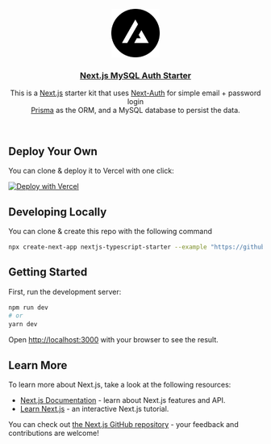 <p align="center">
  <a href="https://nextjs-mysql-auth.vercel.app/">
    <img src="/public/logo.png" height="96">
    <h3 align="center">Next.js MySQL Auth Starter</h3>
  </a>
</p>

<p align="center">
This is a <a href="https://nextjs.org/">Next.js</a> starter kit that uses <a href="https://next-auth.js.org/">Next-Auth</a> for simple email + password login<br/>
<a href="https://www.prisma.io/">Prisma</a> as the ORM, and a MySQL database to persist the data.</p>

<br/>

## Deploy Your Own

You can clone & deploy it to Vercel with one click:

[![Deploy with Vercel](https://vercel.com/button)](https://vercel.com/new/clone?demo-title=Next.js%20MySQL%20Auth%20Starter&demo-description=Simple%20Next.js%2013%20starter%20kit%20that%20uses%20Next-Auth%20for%20auth%20and%20MySQL%20as%20a%20database.&demo-url=https%3A%2F%2Fnextjs-mysql-auth.vercel.app%2F&demo-image=%2F%2Fimages.ctfassets.net%2Fe5382hct74si%2F7rsVQ1ZBSiWe9JGO6FUeZZ%2F210cba91036ca912b2770e0bd5d6cc5d%2Fthumbnail.png&project-name=Next.js%20MySQL%20Auth%20Starter&repository-name=nextjs-mysql-auth-starter&repository-url=https%3A%2F%2Fgithub.com%2Fsteven-tey%2Fnextjs-mysql-auth-starter&from=templates&skippable-integrations=1&env=DATABASE_URL%2CNEXTAUTH_SECRET&envDescription=Generate%20a%20random%20secret%3A&envLink=https%3A%2F%2Fgithub.com%2Fsteven-tey%2Fnextjs-mysql-auth-starter%2Fblob%2Fmain%2F.env.example)

## Developing Locally

You can clone & create this repo with the following command

```bash
npx create-next-app nextjs-typescript-starter --example "https://github.com/steven-tey/nextjs-mysql-auth-starter"
```

## Getting Started

First, run the development server:

```bash
npm run dev
# or
yarn dev
```

Open [http://localhost:3000](http://localhost:3000) with your browser to see the result.

## Learn More

To learn more about Next.js, take a look at the following resources:

- [Next.js Documentation](https://nextjs.org/docs) - learn about Next.js features and API.
- [Learn Next.js](https://nextjs.org/learn) - an interactive Next.js tutorial.

You can check out [the Next.js GitHub repository](https://github.com/vercel/next.js/) - your feedback and contributions are welcome!
